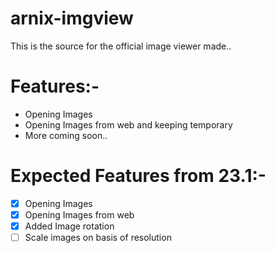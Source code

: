 # arnix-imgview

This is the source for the official image viewer made..

# Features:-

- Opening Images
- Opening Images from web and keeping temporary
- More coming soon..

# Expected Features from 23.1:-
- [x] Opening Images
- [x] Opening Images from web
- [x] Added Image rotation
- [ ] Scale images on basis of resolution
